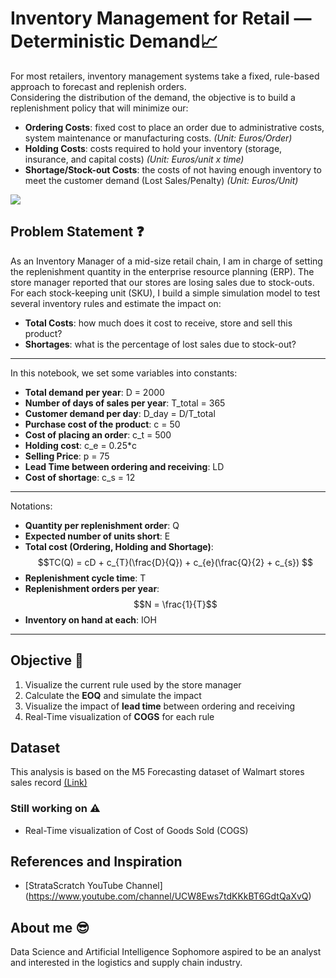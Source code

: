 # Inventory Management for Retail — Deterministic Demand📈
For most retailers, inventory management systems take a fixed, rule-based approach to forecast and replenish orders. <br>
Considering the distribution of the demand, the objective is to build a replenishment policy that will minimize our: <br>
- **Ordering Costs**: fixed cost to place an order due to administrative costs, system maintenance or manufacturing costs. *(Unit: Euros/Order)*
- **Holding Costs**: costs required to hold your inventory (storage, insurance, and capital costs) *(Unit: Euros/unit x time)*
- **Shortage/Stock-out Costs**: the costs of not having enough inventory to meet the customer demand (Lost Sales/Penalty) *(Unit: Euros/Unit)*

![](pic1.jpg)

<a id = 'problem statement'></a>
## Problem Statement ❓
As an Inventory Manager of a mid-size retail chain, I am in charge of setting the replenishment quantity in the enterprise resource planning (ERP). The store manager reported that our stores are losing sales due to stock-outs. For each stock-keeping unit (SKU), I build a simple simulation model to test several inventory rules and estimate the impact on:
- **Total Costs**: how much does it cost to receive, store and sell this product?
- **Shortages**: what is the percentage of lost sales due to stock-out?
---
In this notebook, we set some variables into constants:
- **Total demand per year**: D = 2000
- **Number of days of sales per year**: T_total = 365
- **Customer demand per day**: D_day = D/T_total
- **Purchase cost of the product**: c = 50
- **Cost of placing an order**: c_t = 500
- **Holding cost**: c_e = 0.25*c
- **Selling Price**: p = 75
- **Lead Time between ordering and receiving**: LD
- **Cost of shortage**: c_s = 12
---
Notations:
- **Quantity per replenishment order**: Q
- **Expected number of units short**: E
- **Total cost (Ordering, Holding and Shortage)**: $$TC(Q) = cD + c_{T}(\frac{D}{Q}) + c_{e}(\frac{Q}{2} + c_{s}) $$
- **Replenishment cycle time**: T
- **Replenishment orders per year**: $$N = \frac{1}{T}$$
- **Inventory on hand at each**: IOH
---
## Objective 🎯
1. Visualize the current rule used by the store manager
2. Calculate the **EOQ** and simulate the impact
3. Visualize the impact of **lead time** between ordering and receiving
4. Real-Time visualization of **COGS** for each rule

## Dataset
This analysis is based on the M5 Forecasting dataset of Walmart stores sales record [(Link)](https://www.kaggle.com/c/m5-forecasting-accuracy)

### Still working on ⚠️
- Real-Time visualization of Cost of Goods Sold (COGS)

## References and Inspiration
- [StrataScratch YouTube Channel] (https://www.youtube.com/channel/UCW8Ews7tdKKkBT6GdtQaXvQ)

## About me 😎
Data Science and Artificial Intelligence Sophomore aspired to be an analyst and interested in the logistics and supply chain industry.
